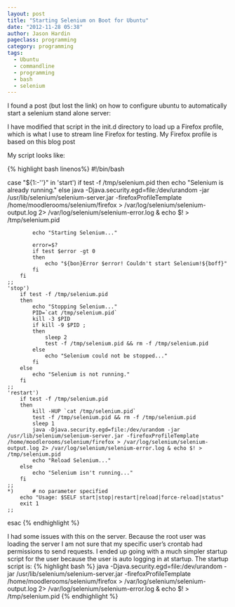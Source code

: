 ```yaml
---
layout: post
title: "Starting Selenium on Boot for Ubuntu"
date: "2012-11-28 05:38"
author: Jason Hardin
pageclass: programming
category: programming
tags:
  - Ubuntu
  - commandline
  - programming
  - bash
  - selenium
---
```


I found a post (but lost the link) on how to configure ubuntu to automatically start a selenium stand alone server:

I have modified that script in the init.d directory to load up a Firefox profile, which is what I use to stream line Firefox for testing. My Firefox profile is based on this blog post

My script looks like:

{% highlight bash linenos%}
#!/bin/bash

case "${1:-''}" in
    'start')
        if test -f /tmp/selenium.pid
        then
            echo "Selenium is already running."
        else
		    java -Djava.security.egd=file:/dev/urandom -jar /usr/lib/selenium/selenium-server.jar -firefoxProfileTemplate /home/moodlerooms/selenium/firefox > /var/log/selenium/selenium-output.log 2> /var/log/selenium/selenium-error.log & echo $! > /tmp/selenium.pid

            echo "Starting Selenium..."

            error=$?
            if test $error -gt 0
            then
                echo "${bon}Error $error! Couldn't start Selenium!${boff}"
            fi
        fi
    ;;
    'stop')
        if test -f /tmp/selenium.pid
        then
            echo "Stopping Selenium..."
            PID=`cat /tmp/selenium.pid`
            kill -3 $PID
            if kill -9 $PID ;
            then
                sleep 2
                test -f /tmp/selenium.pid && rm -f /tmp/selenium.pid
            else
                echo "Selenium could not be stopped..."
            fi
        else
            echo "Selenium is not running."
        fi
    ;;
    'restart')
        if test -f /tmp/selenium.pid
        then
            kill -HUP `cat /tmp/selenium.pid`
            test -f /tmp/selenium.pid && rm -f /tmp/selenium.pid
            sleep 1
            java -Djava.security.egd=file:/dev/urandom -jar /usr/lib/selenium/selenium-server.jar -firefoxProfileTemplate /home/moodlerooms/selenium/firefox > /var/log/selenium/selenium-output.log 2> /var/log/selenium/selenium-error.log & echo $! > /tmp/selenium.pid
            echo "Reload Selenium..."
        else
            echo "Selenium isn't running..."
        fi
    ;;
    *)      # no parameter specified
        echo "Usage: $SELF start|stop|restart|reload|force-reload|status"
        exit 1
    ;;
esac
{% endhighlight %}

I had some issues with this on the server. Because the root user was loading the server I am not sure that my specific user’s crontab had permissions to send requests. I ended up going with a much simpler startup script for the user because the user is auto logging in at startup. The startup script is:
{% highlight bash %}
java -Djava.security.egd=file:/dev/urandom -jar /usr/lib/selenium/selenium-server.jar -firefoxProfileTemplate /home/moodlerooms/selenium/firefox > /var/log/selenium/selenium-output.log 2> /var/log/selenium/selenium-error.log & echo $! > /tmp/selenium.pid
{% endhighlight %}
